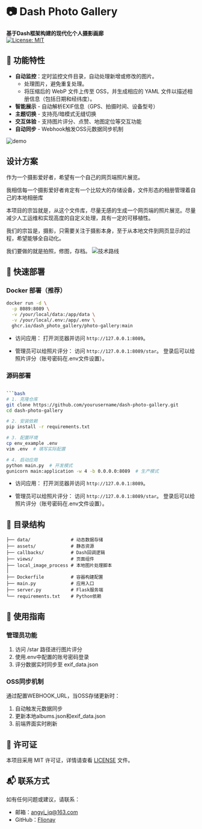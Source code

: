 # 📷 Dash Photo Gallery

**基于Dash框架构建的现代化个人摄影画廊**  
[![License: MIT](https://img.shields.io/badge/License-MIT-yellow.svg)](https://opensource.org/licenses/MIT)

## 🌟 功能特性
- **自动监控**：定时监控文件目录，自动处理新增或修改的图片。
   - 处理图片，避免重复处理。
   - 将压缩后的 WebP 文件上传至 OSS，并生成相应的 YAML 文件以描述相册信息（包括日期和经纬度）。
- **智能展示** - 自动解析EXIF信息（GPS、拍摄时间、设备型号）
- **主题切换** - 支持亮/暗模式无缝切换
- **交互体验** - 支持图片评分、点赞、地图定位等交互功能
- **自动同步** - Webhook触发OSS元数据同步机制


![demo](https://angyi.oss-cn-beijing.aliyuncs.com/uPic/2024/gallery.png)


## 设计方案

作为一个摄影爱好者，希望有一个自己的网页端照片展览。

我相信每一个摄影爱好者肯定有一个比较大的存储设备，文件形态的相册管理着自己的本地相册库

本项目的宗旨就是，从这个文件库，尽量无感的生成一个网页端的照片展览。尽量减少人工运维和实现高度的自定义处理，具有一定的可移植性。

我们的宗旨是，摄影，只需要关注于摄影本身，至于从本地文件到网页显示的过程，希望能够全自动化。

我们要做的就是拍照，修图，存档。 
![技术路线](https://angyi.oss-cn-beijing.aliyuncs.com/elog-docs-images/0fc0fae11d1cc14bf89493b37e19258a.png)

## 🚀 快速部署
### Docker 部署（推荐）
```bash
docker run -d \
  -p 8089:8089 \
  -v /your/local/data:/app/data \
  -v /your/local/.env:/app/.env \
  ghcr.io/dash_photo_gallery/photo-gallery:main
```

- 访问应用：
   打开浏览器并访问 `http://127.0.0.1:8089`。


- 管理员可以给照片评分：
   访问 `http://127.0.0.1:8089/star`。 登录后可以给照片评分（账号密码在.env文件设置）。

### 源码部署
```bash

```bash
# 1. 克隆仓库
git clone https://github.com/yourusername/dash-photo-gallery.git
cd dash-photo-gallery

# 2. 安装依赖
pip install -r requirements.txt

# 3. 配置环境
cp env_example .env
vim .env  # 填写实际配置

# 4. 启动应用
python main.py  # 开发模式
gunicorn main:application -w 4 -b 0.0.0.0:8089  # 生产模式
```

- 访问应用：
打开浏览器并访问 `http://127.0.0.1:8089`。


- 管理员可以给照片评分：
   访问 `http://127.0.0.1:8089/star`。 登录后可以给照片评分（账号密码在.env文件设置）。

## 📂 目录结构
```
├── data/               # 动态数据存储
├── assets/             # 静态资源
├── callbacks/          # Dash回调逻辑
├── views/              # 页面组件
├── local_image_process # 本地图片处理脚本
│
├── Dockerfile          # 容器构建配置
├── main.py             # 应用入口
├── server.py           # Flask服务端
└── requirements.txt    # Python依赖
```

##  📝 使用指南
### 管理员功能
1. 访问 /star 路径进行图片评分
2. 使用.env中配置的账号密码登录
3. 评分数据实时同步至 exif_data.json
### OSS同步机制
通过配置WEBHOOK_URL，当OSS存储更新时：

1. 自动触发元数据同步
2. 更新本地albums.json和exif_data.json
3. 前端界面实时刷新

## 📄 许可证
本项目采用 MIT 许可证，详情请查看 [LICENSE](LICENSE) 文件。


## 📬 联系方式
如有任何问题或建议，请联系：
- 邮箱：angyi_jq@163.com
- GitHub：[Flionay](https://github.com/flionay)